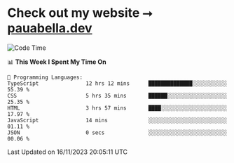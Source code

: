 # Check out my website ⭢ [pauabella.dev](https://pauabella.dev)

<!--START_SECTION:waka-->
![Code Time](http://img.shields.io/badge/Code%20Time-2%2C682%20hrs%2028%20mins-blue)

📊 **This Week I Spent My Time On** 

```text
💬 Programming Languages: 
TypeScript               12 hrs 12 mins      ██████████████░░░░░░░░░░░   55.39 % 
CSS                      5 hrs 35 mins       ██████░░░░░░░░░░░░░░░░░░░   25.35 % 
HTML                     3 hrs 57 mins       ████░░░░░░░░░░░░░░░░░░░░░   17.97 % 
JavaScript               14 mins             ░░░░░░░░░░░░░░░░░░░░░░░░░   01.11 % 
JSON                     0 secs              ░░░░░░░░░░░░░░░░░░░░░░░░░   00.06 % 
```


 Last Updated on 16/11/2023 20:05:11 UTC
<!--END_SECTION:waka-->

